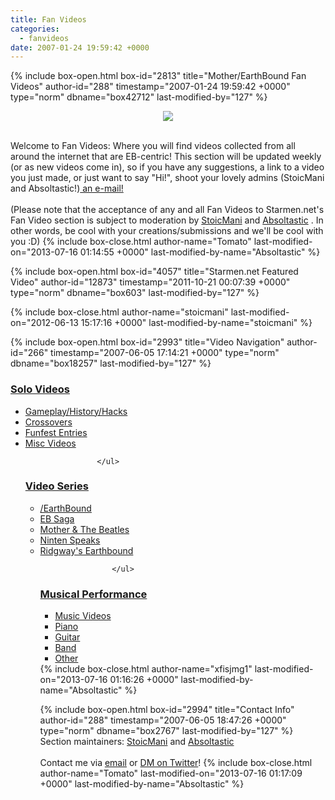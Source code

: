 ```yaml
---
title: Fan Videos
categories:
  - fanvideos
date: 2007-01-24 19:59:42 +0000
---
```

{% include box-open.html box-id="2813" title="Mother/EarthBound Fan Videos" author-id="288" timestamp="2007-01-24 19:59:42 +0000" type="norm" dbname="box42712" last-modified-by="127" %}
<center><img src="http://starmen.net/fanvideos/fanvideos_banner.png"/></center><br/>

Welcome to Fan Videos: Where you will find videos collected from all around the internet that are EB-centric!
This section will be updated weekly (or as new videos come in), so if you have any suggestions, a link to a video you just made, or just want to say "Hi!", shoot your lovely admins (StoicMani and Absoltastic!)<a href="mailto:youtube@starmen.net"> an e-mail!</a>
<br/>
<br/>
(Please note that the acceptance of any and all Fan Videos to Starmen.net's Fan Video section is subject to moderation by <a href="http://forum.starmen.net/members/stoicmani">StoicMani</a> and 
<a href="http://forum.starmen.net/members/Absoltastic">Absoltastic</a> . In other words, be cool with your creations/submissions and we'll be cool with you :D)
{% include box-close.html author-name="Tomato" last-modified-on="2013-07-16 01:14:55 +0000" last-modified-by-name="Absoltastic" %}

{% include box-open.html box-id="4057" title="Starmen.net Featured Video" author-id="12873" timestamp="2011-10-21 00:07:39 +0000" type="norm" dbname="box603" last-modified-by="127" %}
<center><youtube vid="9spx3TdHtuY" /></center>
{% include box-close.html author-name="stoicmani" last-modified-on="2012-06-13 15:17:16 +0000" last-modified-by-name="stoicmani" %}

{% include box-open.html box-id="2993" title="Video Navigation" author-id="266" timestamp="2007-06-05 17:14:21 +0000" type="norm" dbname="box18257" last-modified-by="127" %}
<table1 /><h3><u>Solo Videos</u></h3>

<ul>
<li><a class="lb" href="/fanvideos/gameplay/">Gameplay/History/Hacks</a></li>
						<li><a class="lb" href="/fanvideos/crossovers/">Crossovers</a></li>
						<li><a class="lb" href="/fanvideos/funfest/">Funfest Entries</a></li>
                                                       	<li><a class="lb" href="/fanvideos/misc/">Misc Videos</a></li>
                                                        
					</ul>
					
<h3><u>Video Series</u></h3>
						<ul><li><a class="lb" href="/fanvideos/series/-earthbound/">/EarthBound</a></li>
						<li><a class="lb" href="/fanvideos/series/ebsaga/">EB&nbsp;Saga</a></li>
<li><a class="lb" href="/fanvideos/series/motherandthebeatles/">Mother & The Beatles</a></li>
<li><a class="lb" href="/fanvideos/series/nintenspeaks/">Ninten Speaks</a></li>
<li><a class="lb" href="/fanvideos/series/ridgwayeb/">Ridgway's Earthbound</a></li>
	
					</ul>
<table2 />                                              
<h3><u>Musical Performance</u></h3>
						<ul>
<li><a class="lb" href="/fanvideos/musicvideos/">Music Videos</a></li>
<li><a class="lb" href="/fanvideos/performance/piano/">Piano</a></li>
                                                        <li><a class="lb" href="/fanvideos/performance/guitarbass/">Guitar</a></li>
                                                        <li><a class="lb" href="/fanvideos/performance/bandorch/">Band</a></li>
                                                         <li><a class="lb" href="/fanvideos/performance/other/">Other</a></li>
                                              </ul>                                               
                                           <table3 />
{% include box-close.html author-name="xfisjmg1" last-modified-on="2013-07-16 01:16:26 +0000" last-modified-by-name="Absoltastic" %}

{% include box-open.html box-id="2994" title="Contact Info" author-id="288" timestamp="2007-06-05 18:47:26 +0000" type="norm" dbname="box2767" last-modified-by="127" %}
<table1 />
 Section maintainers:
<table2 />
 <a href="http://forum.starmen.net/members/stoicmani">StoicMani</a> and <a href="http://forum.starmen.net/members/Absoltastic">Absoltastic</a><br />  
Contact me via <a href="mailto:jbrence@gmail.com">email</a> or <a href="http://www.twitter.com/jonbrence">DM on Twitter</a>!
<table3 />
{% include box-close.html author-name="Tomato" last-modified-on="2013-07-16 01:17:09 +0000" last-modified-by-name="Absoltastic" %}
